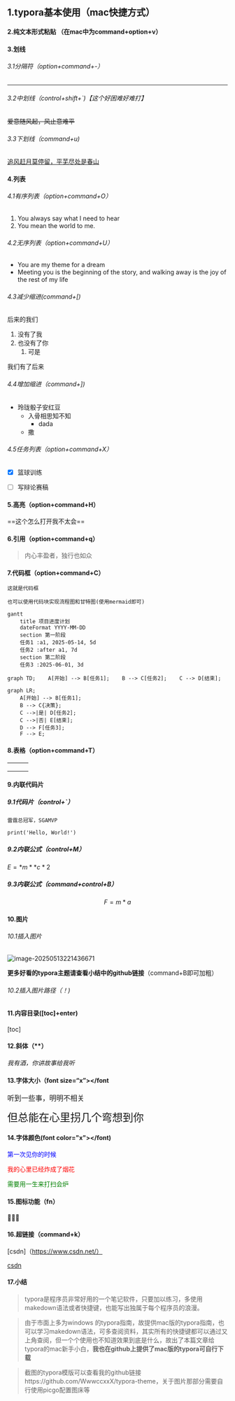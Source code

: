  ## 1.typora基本使用（mac快捷方式）

#### 2.纯文本形式粘贴 （在mac中为command+option+v）

#### 3.划线

###### 3.1分隔符（option+command+-）

------

###### 3.2中划线（control+shift+`)【这个好困难好难打】

~~爱意随风起，风止意难平~~

###### 3.3下划线（command+u)

<u>追风赶月莫停留，平芜尽处是春山</u>

#### 4.列表

###### 4.1有序列表（option+command+O）

1. You always say what I need to hear
2. You mean the world to me.

###### 4.2无序列表（option+command+U）

- You are my theme for a dream
- Meeting you is the beginning of the story, and walking away is the joy of the rest of my life

###### 4.3减少缩进(command+[)

后来的我们

1. 没有了我
2. 也没有了你
   1. 可是


我们有了后来

###### 4.4增加缩进（command+])

- 玲珑骰子安红豆
  - 入骨相思知不知
    - dada
  - 撒

###### 4.5任务列表（option+command+X）

- [x] 篮球训练
- [ ] 写辩论赛稿



#### 5.高亮（option+command+H）

==这个怎么打开我不太会==

#### 6.引用（option+command+q）

> 内心丰盈者，独行也如众

#### 7.代码框（option+command+C）

```c
这就是代码框

```

`也可以使用代码块实现流程图和甘特图(使用mermaid即可)`

```mermaid
gantt
    title 项目进度计划
    dateFormat YYYY-MM-DD
    section 第一阶段
    任务1 :a1, 2025-05-14, 5d
    任务2 :after a1, 7d
    section 第二阶段
    任务3 :2025-06-01, 3d
```



```mermaid
graph TD;    A[开始] --> B[任务1];    B --> C[任务2];    C --> D[结束]; 
```

```mermaid
graph LR;
    A[开始] --> B[任务1];
    B --> C{决策};
    C -->|是| D[任务2];
    C -->|否| E[结束];
    D --> F[任务3];
    F --> E;
```



#### 8.表格（option+command+T）

|      |      |      |
| ---- | ---- | ---- |
|      |      |      |
|      |      |      |
|      |      |      |

#### 9.内联代码片

##### 9.1代码片（control+`）

`雷霆总冠军，SGAMVP`

`print('Hello, World!')`

##### 9.2内联公式（control+M）

$E=*m**c*2$



##### 9.3内联公式（command+control+B）

$$
F=m*a
$$



#### 10.图片

###### 10.1插入图片

![image-20250513221436671](https://typora-wcx-1314837185.cos.ap-nanjing.myqcloud.com/typora/image-20250513221436671.png)

**更多好看的typora主题请查看小结中的github链接**（command+B即可加粗）

###### 10.2插入图片路径（！[]())



#### 11.内容目录([toc]+enter)

[toc]

#### 12.斜体（**）

*我有酒，你讲故事给我听*



#### 13.字体大小（font size=“x”></font 

<font size="3">听到一些事，明明不相关</font>

<font size="5">但总能在心里拐几个弯想到你</font>

#### 14.字体颜色(font color="x"></font)

<font color="blue">第一次见你的时候</font>

<font color="red">我的心里已经炸成了烟花</font>

<font color="green">需要用一生来打扫会炉</font>

#### 15.图标功能（fn）

🏀😀🫡

#### 16.超链接（command+k）

[csdn]（https://www.csdn.net/）

[csdn](https://www.csdn.net/)



#### 17.小结

> typora是程序员非常好用的一个笔记软件，只要加以练习，多使用makedown语法或者快捷键，也能写出独属于每个程序员的浪漫。

> 由于市面上多为windows 的typora指南，故提供mac版的typora指南，也可以学习makedown语法，可多查阅资料，其实所有的快捷键都可以通过又上角查阅，但一个个使用也不知道效果到底是什么，故出了本篇文章给typora的mac新手小白，**我也在github上提供了mac版的typora可自行下载**

> 截图的typora模版可以查看我的github链接https://github.com/WwwccxxX/typora-theme，关于图片那部分需要自行使用picgo配置图床等
